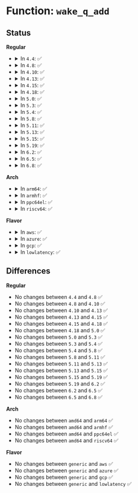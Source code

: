 # Function: <code>wake_q_add</code>

## Status
<b>Regular</b>
<ul>
<li>
<details>
<summary>In <code>4.4</code>: ✅</summary>

```c
void wake_q_add(struct wake_q_head *head, struct task_struct *task);
```

**Collision:** Unique Global

**Inline:** No

**Transformation:** False

**Instances:**

```
In kernel/sched/core.c (ffffffff810aa290)
Location: kernel/sched/core.c:521
Inline: False
Direct callers:
  - kernel/futex.c:mark_wake_futex
  - ipc/mqueue.c:SyS_mq_timedsend
  - ipc/mqueue.c:SyS_mq_timedreceive
```
**Symbols:**

```
ffffffff810aa290-ffffffff810aa2c8: wake_q_add (STB_GLOBAL)
```
</details>
</li>
<li>
<details>
<summary>In <code>4.8</code>: ✅</summary>

```c
void wake_q_add(struct wake_q_head *head, struct task_struct *task);
```

**Collision:** Unique Global

**Inline:** No

**Transformation:** False

**Instances:**

```
In kernel/sched/core.c (ffffffff810acef0)
Location: kernel/sched/core.c:428
Inline: False
Direct callers:
  - kernel/locking/mutex.c:__mutex_unlock_slowpath
  - kernel/locking/rtmutex.c:rt_mutex_slowunlock
  - kernel/locking/rwsem-xadd.c:__rwsem_mark_wake
  - kernel/locking/rwsem-xadd.c:__rwsem_mark_wake
  - kernel/futex.c:mark_wake_futex
  - ipc/mqueue.c:SyS_mq_timedreceive
  - ipc/mqueue.c:SyS_mq_timedsend
```
**Symbols:**

```
ffffffff810acef0-ffffffff810acf28: wake_q_add (STB_GLOBAL)
```
</details>
</li>
<li>
<details>
<summary>In <code>4.10</code>: ✅</summary>

```c
void wake_q_add(struct wake_q_head *head, struct task_struct *task);
```

**Collision:** Unique Global

**Inline:** No

**Transformation:** False

**Instances:**

```
In kernel/sched/core.c (ffffffff810b2f80)
Location: kernel/sched/core.c:428
Inline: False
Direct callers:
  - kernel/locking/rtmutex.c:rt_mutex_slowunlock
  - kernel/futex.c:mark_wake_futex
  - ipc/msg.c:do_msgsnd
  - ipc/msg.c:do_msgsnd
  - ipc/msg.c:freeque
  - ipc/msg.c:ss_wakeup
  - ipc/sem.c:freeary
  - ipc/sem.c:freeary
  - ipc/sem.c:freeary
  - ipc/sem.c:freeary
  - ipc/sem.c:update_queue
  - ipc/sem.c:update_queue
  - ipc/sem.c:wake_const_ops
  - ipc/mqueue.c:SyS_mq_timedreceive
  - ipc/mqueue.c:SyS_mq_timedsend
```
**Symbols:**

```
ffffffff810b2f80-ffffffff810b2fb8: wake_q_add (STB_GLOBAL)
```
</details>
</li>
<li>
<details>
<summary>In <code>4.13</code>: ✅</summary>

```c
void wake_q_add(struct wake_q_head *head, struct task_struct *task);
```

**Collision:** Unique Global

**Inline:** No

**Transformation:** False

**Instances:**

```
In kernel/sched/core.c (ffffffff810aeea0)
Location: kernel/sched/core.c:426
Inline: False
Direct callers:
  - kernel/locking/rtmutex.c:mark_wakeup_next_waiter
  - kernel/futex.c:mark_wake_futex
  - ipc/msg.c:do_msgsnd
  - ipc/msg.c:do_msgsnd
  - ipc/msg.c:freeque
  - ipc/msg.c:ss_wakeup
  - ipc/sem.c:freeary
  - ipc/sem.c:freeary
  - ipc/sem.c:freeary
  - ipc/sem.c:freeary
  - ipc/sem.c:update_queue
  - ipc/sem.c:update_queue
  - ipc/sem.c:update_queue
  - ipc/sem.c:wake_const_ops
  - ipc/mqueue.c:do_mq_timedreceive
  - ipc/mqueue.c:do_mq_timedsend
```
**Symbols:**

```
ffffffff810aeea0-ffffffff810aeed8: wake_q_add (STB_GLOBAL)
```
</details>
</li>
<li>
<details>
<summary>In <code>4.15</code>: ✅</summary>

```c
void wake_q_add(struct wake_q_head *head, struct task_struct *task);
```

**Collision:** Unique Global

**Inline:** No

**Transformation:** False

**Instances:**

```
In kernel/sched/core.c (ffffffff810b60f0)
Location: kernel/sched/core.c:428
Inline: False
Direct callers:
  - kernel/locking/rtmutex.c:mark_wakeup_next_waiter
  - kernel/futex.c:mark_wake_futex
  - ipc/msg.c:do_msgsnd
  - ipc/msg.c:do_msgsnd
  - ipc/msg.c:msgctl_down
  - ipc/msg.c:freeque
  - ipc/msg.c:ss_wakeup
  - ipc/sem.c:freeary
  - ipc/sem.c:freeary
  - ipc/sem.c:freeary
  - ipc/sem.c:freeary
  - ipc/sem.c:update_queue
  - ipc/sem.c:update_queue
  - ipc/sem.c:update_queue
  - ipc/sem.c:wake_const_ops
  - ipc/mqueue.c:do_mq_timedreceive
  - ipc/mqueue.c:do_mq_timedsend
```
**Symbols:**

```
ffffffff810b60f0-ffffffff810b6128: wake_q_add (STB_GLOBAL)
```
</details>
</li>
<li>
<details>
<summary>In <code>4.18</code>: ✅</summary>

```c
void wake_q_add(struct wake_q_head *head, struct task_struct *task);
```

**Collision:** Unique Global

**Inline:** No

**Transformation:** False

**Instances:**

```
In kernel/sched/core.c (ffffffff810bdf50)
Location: kernel/sched/core.c:406
Inline: False
Direct callers:
  - kernel/locking/rtmutex.c:mark_wakeup_next_waiter
  - kernel/futex.c:mark_wake_futex
  - kernel/stop_machine.c:stop_two_cpus
  - kernel/stop_machine.c:stop_two_cpus
  - kernel/stop_machine.c:cpu_stop_queue_work
  - ipc/msg.c:do_msgsnd
  - ipc/msg.c:do_msgsnd
  - ipc/msg.c:msgctl_down
  - ipc/msg.c:freeque
  - ipc/msg.c:ss_wakeup
  - ipc/sem.c:freeary
  - ipc/sem.c:freeary
  - ipc/sem.c:freeary
  - ipc/sem.c:freeary
  - ipc/sem.c:update_queue
  - ipc/sem.c:update_queue
  - ipc/sem.c:update_queue
  - ipc/sem.c:wake_const_ops
  - ipc/mqueue.c:do_mq_timedreceive
  - ipc/mqueue.c:do_mq_timedsend
```
**Symbols:**

```
ffffffff810bdf50-ffffffff810bdf86: wake_q_add (STB_GLOBAL)
```
</details>
</li>
<li>
<details>
<summary>In <code>5.0</code>: ✅</summary>

```c
void wake_q_add(struct wake_q_head *head, struct task_struct *task);
```

**Collision:** Unique Global

**Inline:** No

**Transformation:** False

**Instances:**

```
In kernel/sched/core.c (ffffffff810c7200)
Location: kernel/sched/core.c:411
Inline: False
Direct callers:
  - kernel/locking/rtmutex.c:mark_wakeup_next_waiter
  - kernel/locking/rwsem-xadd.c:__rwsem_mark_wake
  - kernel/locking/rwsem-xadd.c:__rwsem_mark_wake
  - kernel/futex.c:mark_wake_futex
  - kernel/stop_machine.c:stop_two_cpus
  - kernel/stop_machine.c:stop_two_cpus
  - kernel/stop_machine.c:cpu_stop_queue_work
  - ipc/msg.c:do_msgsnd
  - ipc/msg.c:do_msgsnd
  - ipc/msg.c:msgctl_down
  - ipc/msg.c:freeque
  - ipc/msg.c:ss_wakeup
  - ipc/sem.c:freeary
  - ipc/sem.c:freeary
  - ipc/sem.c:freeary
  - ipc/sem.c:freeary
  - ipc/sem.c:update_queue
  - ipc/sem.c:update_queue
  - ipc/sem.c:update_queue
  - ipc/sem.c:wake_const_ops
  - ipc/mqueue.c:do_mq_timedreceive
  - ipc/mqueue.c:do_mq_timedsend
```
**Symbols:**

```
ffffffff810c7200-ffffffff810c7238: wake_q_add (STB_GLOBAL)
```
</details>
</li>
<li>
<details>
<summary>In <code>5.3</code>: ✅</summary>

```c
void wake_q_add(struct wake_q_head *head, struct task_struct *task);
```

**Collision:** Unique Global

**Inline:** No

**Transformation:** False

**Instances:**

```
In kernel/sched/core.c (ffffffff810cd710)
Location: kernel/sched/core.c:449
Inline: False
Direct callers:
  - kernel/locking/rwsem.c:rwsem_mark_wake
  - kernel/locking/rtmutex.c:mark_wakeup_next_waiter
  - kernel/stop_machine.c:stop_two_cpus
  - kernel/stop_machine.c:stop_two_cpus
  - kernel/stop_machine.c:cpu_stop_queue_work
  - ipc/msg.c:do_msgsnd
  - ipc/msg.c:do_msgsnd
  - ipc/msg.c:msgctl_down
  - ipc/msg.c:freeque
  - ipc/msg.c:ss_wakeup
  - ipc/sem.c:freeary
  - ipc/sem.c:freeary
  - ipc/sem.c:freeary
  - ipc/sem.c:freeary
  - ipc/sem.c:update_queue
  - ipc/sem.c:update_queue
  - ipc/sem.c:update_queue
  - ipc/sem.c:wake_const_ops
  - ipc/mqueue.c:do_mq_timedreceive
  - ipc/mqueue.c:do_mq_timedsend
```
**Symbols:**

```
ffffffff810cd710-ffffffff810cd74c: wake_q_add (STB_GLOBAL)
```
</details>
</li>
<li>
<details>
<summary>In <code>5.4</code>: ✅</summary>

```c
void wake_q_add(struct wake_q_head *head, struct task_struct *task);
```

**Collision:** Unique Global

**Inline:** No

**Transformation:** False

**Instances:**

```
In kernel/sched/core.c (ffffffff810d7240)
Location: kernel/sched/core.c:449
Inline: False
Direct callers:
  - kernel/locking/rwsem.c:rwsem_mark_wake
  - kernel/locking/rtmutex.c:mark_wakeup_next_waiter
  - kernel/stop_machine.c:stop_two_cpus
  - kernel/stop_machine.c:stop_two_cpus
  - kernel/stop_machine.c:cpu_stop_queue_work
  - ipc/msg.c:do_msgsnd
  - ipc/msg.c:do_msgsnd
  - ipc/msg.c:msgctl_down
  - ipc/msg.c:freeque
  - ipc/msg.c:ss_wakeup
  - ipc/sem.c:freeary
  - ipc/sem.c:freeary
  - ipc/sem.c:freeary
  - ipc/sem.c:freeary
  - ipc/sem.c:update_queue
  - ipc/sem.c:update_queue
  - ipc/sem.c:update_queue
  - ipc/sem.c:wake_const_ops
  - ipc/mqueue.c:do_mq_timedreceive
  - ipc/mqueue.c:do_mq_timedsend
```
**Symbols:**

```
ffffffff810d7240-ffffffff810d727c: wake_q_add (STB_GLOBAL)
```
</details>
</li>
<li>
<details>
<summary>In <code>5.8</code>: ✅</summary>

```c
void wake_q_add(struct wake_q_head *head, struct task_struct *task);
```

**Collision:** Unique Global

**Inline:** No

**Transformation:** False

**Instances:**

```
In kernel/sched/core.c (ffffffff810e1c60)
Location: kernel/sched/core.c:452
Inline: False
Direct callers:
  - kernel/locking/rwsem.c:rwsem_mark_wake
  - kernel/locking/rtmutex.c:mark_wakeup_next_waiter
  - kernel/stop_machine.c:cpu_stop_queue_two_works
  - kernel/stop_machine.c:cpu_stop_queue_two_works
  - kernel/stop_machine.c:cpu_stop_queue_work
  - ipc/msg.c:do_msgsnd
  - ipc/msg.c:do_msgsnd
  - ipc/msg.c:ss_wakeup
```
**Symbols:**

```
ffffffff810e1c60-ffffffff810e1cc4: wake_q_add (STB_GLOBAL)
```
</details>
</li>
<li>
<details>
<summary>In <code>5.11</code>: ✅</summary>

```c
void wake_q_add(struct wake_q_head *head, struct task_struct *task);
```

**Collision:** Unique Global

**Inline:** No

**Transformation:** False

**Instances:**

```
In kernel/sched/core.c (ffffffff810df040)
Location: kernel/sched/core.c:541
Inline: False
Direct callers:
  - kernel/locking/rwsem.c:rwsem_mark_wake
  - kernel/locking/rtmutex.c:mark_wakeup_next_waiter
  - kernel/stop_machine.c:cpu_stop_queue_two_works
  - kernel/stop_machine.c:cpu_stop_queue_two_works
  - kernel/stop_machine.c:cpu_stop_queue_work
  - ipc/msg.c:do_msgsnd
  - ipc/msg.c:do_msgsnd
  - ipc/msg.c:ss_wakeup
```
**Symbols:**

```
ffffffff810df040-ffffffff810df0a4: wake_q_add (STB_GLOBAL)
```
</details>
</li>
<li>
<details>
<summary>In <code>5.13</code>: ✅</summary>

```c
void wake_q_add(struct wake_q_head *head, struct task_struct *task);
```

**Collision:** Unique Global

**Inline:** No

**Transformation:** False

**Instances:**

```
In kernel/sched/core.c (ffffffff810e0ce0)
Location: kernel/sched/core.c:551
Inline: False
Direct callers:
  - kernel/locking/rwsem.c:rwsem_mark_wake
  - kernel/locking/rtmutex.c:mark_wakeup_next_waiter
  - kernel/stop_machine.c:stop_two_cpus
  - kernel/stop_machine.c:stop_two_cpus
  - kernel/stop_machine.c:cpu_stop_queue_work
  - ipc/msg.c:do_msgsnd
  - ipc/msg.c:do_msgsnd
  - ipc/msg.c:ss_wakeup
```
**Symbols:**

```
ffffffff810e0ce0-ffffffff810e0d44: wake_q_add (STB_GLOBAL)
```
</details>
</li>
<li>
<details>
<summary>In <code>5.15</code>: ✅</summary>

```c
void wake_q_add(struct wake_q_head *head, struct task_struct *task);
```

**Collision:** Unique Global

**Inline:** No

**Transformation:** False

**Instances:**

```
In kernel/sched/core.c (ffffffff810f5c20)
Location: kernel/sched/core.c:904
Inline: False
Direct callers:
  - kernel/locking/rwsem.c:rwsem_mark_wake
  - kernel/locking/rtmutex_api.c:mark_wakeup_next_waiter
  - kernel/stop_machine.c:cpu_stop_queue_two_works
  - kernel/stop_machine.c:cpu_stop_queue_two_works
  - kernel/stop_machine.c:cpu_stop_queue_work
  - ipc/msg.c:do_msgsnd
  - ipc/msg.c:do_msgsnd
  - ipc/msg.c:ss_wakeup
```
**Symbols:**

```
ffffffff810f5c20-ffffffff810f5c84: wake_q_add (STB_GLOBAL)
```
</details>
</li>
<li>
<details>
<summary>In <code>5.19</code>: ✅</summary>

```c
void wake_q_add(struct wake_q_head *head, struct task_struct *task);
```

**Collision:** Unique Global

**Inline:** No

**Transformation:** False

**Instances:**

```
In kernel/sched/core.c (ffffffff81110d10)
Location: kernel/sched/core.c:974
Inline: False
Direct callers:
  - kernel/locking/rwsem.c:rwsem_mark_wake
  - kernel/locking/rtmutex_api.c:mark_wakeup_next_waiter
  - kernel/stop_machine.c:cpu_stop_queue_two_works
  - kernel/stop_machine.c:cpu_stop_queue_two_works
  - kernel/stop_machine.c:cpu_stop_queue_work
  - ipc/msg.c:do_msgsnd
  - ipc/msg.c:do_msgsnd
  - ipc/msg.c:ss_wakeup
```
**Symbols:**

```
ffffffff81110d10-ffffffff81110dac: wake_q_add (STB_GLOBAL)
```
</details>
</li>
<li>
<details>
<summary>In <code>6.2</code>: ✅</summary>

```c
void wake_q_add(struct wake_q_head *head, struct task_struct *task);
```

**Collision:** Unique Global

**Inline:** No

**Transformation:** False

**Instances:**

```
In kernel/sched/core.c (ffffffff81137ca0)
Location: kernel/sched/core.c:962
Inline: False
Direct callers:
  - kernel/locking/rwsem.c:rwsem_mark_wake
  - kernel/locking/rtmutex_api.c:mark_wakeup_next_waiter
  - kernel/stop_machine.c:cpu_stop_queue_two_works
  - kernel/stop_machine.c:cpu_stop_queue_two_works
  - kernel/stop_machine.c:cpu_stop_queue_work
  - ipc/msg.c:do_msgsnd
  - ipc/msg.c:do_msgsnd
  - ipc/msg.c:ss_wakeup
```
**Symbols:**

```
ffffffff81137ca0-ffffffff81137d3c: wake_q_add (STB_GLOBAL)
```
</details>
</li>
<li>
<details>
<summary>In <code>6.5</code>: ✅</summary>

```c
void wake_q_add(struct wake_q_head *head, struct task_struct *task);
```

**Collision:** Unique Global

**Inline:** No

**Transformation:** False

**Instances:**

```
In kernel/sched/core.c (ffffffff81146dc0)
Location: kernel/sched/core.c:984
Inline: False
Direct callers:
  - kernel/locking/rwsem.c:rwsem_mark_wake
  - kernel/locking/rtmutex_api.c:mark_wakeup_next_waiter
  - kernel/stop_machine.c:cpu_stop_queue_two_works
  - kernel/stop_machine.c:cpu_stop_queue_two_works
  - kernel/stop_machine.c:cpu_stop_queue_work
  - ipc/msg.c:do_msgsnd
  - ipc/msg.c:do_msgsnd
  - ipc/msg.c:ss_wakeup
```
**Symbols:**

```
ffffffff81146dc0-ffffffff81146e5c: wake_q_add (STB_GLOBAL)
```
</details>
</li>
<li>
<details>
<summary>In <code>6.8</code>: ✅</summary>

```c
void wake_q_add(struct wake_q_head *head, struct task_struct *task);
```

**Collision:** Unique Global

**Inline:** No

**Transformation:** False

**Instances:**

```
In kernel/sched/core.c (ffffffff811525f0)
Location: kernel/sched/core.c:984
Inline: False
Direct callers:
  - kernel/locking/rwsem.c:rwsem_mark_wake
  - kernel/locking/rtmutex_api.c:mark_wakeup_next_waiter
  - kernel/stop_machine.c:cpu_stop_queue_two_works
  - kernel/stop_machine.c:cpu_stop_queue_two_works
  - kernel/stop_machine.c:cpu_stop_queue_work
  - ipc/msg.c:do_msgsnd
  - ipc/msg.c:do_msgsnd
  - ipc/msg.c:ss_wakeup
```
**Symbols:**

```
ffffffff811525f0-ffffffff8115268c: wake_q_add (STB_GLOBAL)
```
</details>
</li>
</ul>
<b>Arch</b>
<ul>
<li>
<details>
<summary>In <code>arm64</code>: ✅</summary>

```c
void wake_q_add(struct wake_q_head *head, struct task_struct *task);
```

**Collision:** Unique Global

**Inline:** No

**Transformation:** False

**Instances:**

```
In kernel/sched/core.c (ffff800010137d30)
Location: kernel/sched/core.c:449
Inline: False
Direct callers:
  - kernel/locking/rwsem.c:rwsem_mark_wake
  - kernel/locking/rtmutex.c:mark_wakeup_next_waiter
  - kernel/stop_machine.c:stop_two_cpus
  - kernel/stop_machine.c:stop_two_cpus
  - kernel/stop_machine.c:cpu_stop_queue_work
  - ipc/msg.c:do_msgsnd
  - ipc/msg.c:do_msgsnd
  - ipc/msg.c:msgctl_down
  - ipc/msg.c:freeque
  - ipc/msg.c:freeque
  - ipc/sem.c:freeary
  - ipc/sem.c:freeary
  - ipc/sem.c:freeary
  - ipc/sem.c:freeary
  - ipc/sem.c:update_queue
  - ipc/sem.c:update_queue
  - ipc/sem.c:update_queue
  - ipc/sem.c:wake_const_ops
  - ipc/mqueue.c:do_mq_timedreceive
  - ipc/mqueue.c:do_mq_timedsend
```
**Symbols:**

```
ffff800010137d30-ffff800010137dac: wake_q_add (STB_GLOBAL)
```
</details>
</li>
<li>
<details>
<summary>In <code>armhf</code>: ✅</summary>

```c
void wake_q_add(struct wake_q_head *head, struct task_struct *task);
```

**Collision:** Unique Global

**Inline:** No

**Transformation:** False

**Instances:**

```
In kernel/sched/core.c (c038679c)
Location: kernel/sched/core.c:449
Inline: False
Direct callers:
  - kernel/locking/rwsem.c:rwsem_mark_wake
  - kernel/locking/rtmutex.c:mark_wakeup_next_waiter
  - kernel/stop_machine.c:stop_two_cpus
  - kernel/stop_machine.c:stop_two_cpus
  - kernel/stop_machine.c:cpu_stop_queue_work
  - ipc/msg.c:do_msgsnd
  - ipc/msg.c:do_msgsnd
  - ipc/msg.c:msgctl_down
  - ipc/msg.c:freeque
  - ipc/msg.c:freeque
  - ipc/sem.c:freeary
  - ipc/sem.c:freeary
  - ipc/sem.c:freeary
  - ipc/sem.c:freeary
  - ipc/sem.c:update_queue
  - ipc/sem.c:update_queue
  - ipc/sem.c:update_queue
  - ipc/sem.c:wake_const_ops
  - ipc/mqueue.c:do_mq_timedreceive
  - ipc/mqueue.c:do_mq_timedsend
```
**Symbols:**

```
c038679c-c0386800: wake_q_add (STB_GLOBAL)
```
</details>
</li>
<li>
<details>
<summary>In <code>ppc64el</code>: ✅</summary>

```c
void wake_q_add(struct wake_q_head *head, struct task_struct *task);
```

**Collision:** Unique Global

**Inline:** No

**Transformation:** False

**Instances:**

```
In kernel/sched/core.c (c000000000183230)
Location: kernel/sched/core.c:449
Inline: False
Direct callers:
  - kernel/locking/rwsem.c:rwsem_mark_wake
  - kernel/locking/rtmutex.c:mark_wakeup_next_waiter
  - kernel/stop_machine.c:stop_two_cpus
  - kernel/stop_machine.c:stop_two_cpus
  - kernel/stop_machine.c:cpu_stop_queue_work
  - ipc/msg.c:do_msgsnd
  - ipc/msg.c:do_msgsnd
  - ipc/msg.c:msgctl_down
  - ipc/msg.c:freeque
  - ipc/msg.c:freeque
  - ipc/sem.c:freeary
  - ipc/sem.c:freeary
  - ipc/sem.c:freeary
  - ipc/sem.c:freeary
  - ipc/sem.c:update_queue
  - ipc/sem.c:update_queue
  - ipc/sem.c:update_queue
  - ipc/sem.c:wake_const_ops
  - ipc/mqueue.c:do_mq_timedreceive
  - ipc/mqueue.c:do_mq_timedsend
```
**Symbols:**

```
c000000000183230-c000000000183288: wake_q_add (STB_GLOBAL)
```
</details>
</li>
<li>
<details>
<summary>In <code>riscv64</code>: ✅</summary>

```c
void wake_q_add(struct wake_q_head *head, struct task_struct *task);
```

**Collision:** Unique Global

**Inline:** No

**Transformation:** False

**Instances:**

```
In kernel/sched/core.c (ffffffe0000e7f6a)
Location: kernel/sched/core.c:449
Inline: False
Direct callers:
  - kernel/locking/rwsem.c:rwsem_mark_wake
  - kernel/locking/rtmutex.c:mark_wakeup_next_waiter
  - kernel/stop_machine.c:stop_two_cpus
  - kernel/stop_machine.c:stop_two_cpus
  - kernel/stop_machine.c:cpu_stop_queue_work
  - ipc/msg.c:do_msgsnd
  - ipc/msg.c:do_msgsnd
  - ipc/msg.c:msgctl_down
  - ipc/msg.c:freeque
  - ipc/msg.c:freeque
  - ipc/sem.c:freeary
  - ipc/sem.c:freeary
  - ipc/sem.c:freeary
  - ipc/sem.c:freeary
  - ipc/sem.c:update_queue
  - ipc/sem.c:update_queue
  - ipc/sem.c:update_queue
  - ipc/sem.c:wake_const_ops
  - ipc/mqueue.c:__se_sys_mq_timedreceive
  - ipc/mqueue.c:__se_sys_mq_timedsend
```
**Symbols:**

```
ffffffe0000e7f6a-ffffffe0000e7fbc: wake_q_add (STB_GLOBAL)
```
</details>
</li>
</ul>
<b>Flavor</b>
<ul>
<li>
<details>
<summary>In <code>aws</code>: ✅</summary>

```c
void wake_q_add(struct wake_q_head *head, struct task_struct *task);
```

**Collision:** Unique Global

**Inline:** No

**Transformation:** False

**Instances:**

```
In kernel/sched/core.c (ffffffff810d1710)
Location: kernel/sched/core.c:449
Inline: False
Direct callers:
  - kernel/locking/rwsem.c:rwsem_mark_wake
  - kernel/locking/rtmutex.c:mark_wakeup_next_waiter
  - kernel/stop_machine.c:stop_two_cpus
  - kernel/stop_machine.c:stop_two_cpus
  - kernel/stop_machine.c:cpu_stop_queue_work
  - ipc/msg.c:do_msgsnd
  - ipc/msg.c:do_msgsnd
  - ipc/msg.c:msgctl_down
  - ipc/msg.c:freeque
  - ipc/msg.c:ss_wakeup
  - ipc/sem.c:freeary
  - ipc/sem.c:freeary
  - ipc/sem.c:freeary
  - ipc/sem.c:freeary
  - ipc/sem.c:update_queue
  - ipc/sem.c:update_queue
  - ipc/sem.c:update_queue
  - ipc/sem.c:wake_const_ops
  - ipc/mqueue.c:do_mq_timedreceive
  - ipc/mqueue.c:do_mq_timedsend
```
**Symbols:**

```
ffffffff810d1710-ffffffff810d174c: wake_q_add (STB_GLOBAL)
```
</details>
</li>
<li>
<details>
<summary>In <code>azure</code>: ✅</summary>

```c
void wake_q_add(struct wake_q_head *head, struct task_struct *task);
```

**Collision:** Unique Global

**Inline:** No

**Transformation:** False

**Instances:**

```
In kernel/sched/core.c (ffffffff810bfcd0)
Location: kernel/sched/core.c:449
Inline: False
Direct callers:
  - kernel/locking/rwsem.c:rwsem_mark_wake
  - kernel/locking/rtmutex.c:mark_wakeup_next_waiter
  - kernel/stop_machine.c:stop_two_cpus
  - kernel/stop_machine.c:stop_two_cpus
  - kernel/stop_machine.c:cpu_stop_queue_work
  - ipc/msg.c:do_msgsnd
  - ipc/msg.c:do_msgsnd
  - ipc/msg.c:msgctl_down
  - ipc/msg.c:freeque
  - ipc/msg.c:ss_wakeup
  - ipc/sem.c:freeary
  - ipc/sem.c:freeary
  - ipc/sem.c:freeary
  - ipc/sem.c:freeary
  - ipc/sem.c:update_queue
  - ipc/sem.c:update_queue
  - ipc/sem.c:update_queue
  - ipc/sem.c:wake_const_ops
  - ipc/mqueue.c:do_mq_timedreceive
  - ipc/mqueue.c:do_mq_timedsend
```
**Symbols:**

```
ffffffff810bfcd0-ffffffff810bfd0c: wake_q_add (STB_GLOBAL)
```
</details>
</li>
<li>
<details>
<summary>In <code>gcp</code>: ✅</summary>

```c
void wake_q_add(struct wake_q_head *head, struct task_struct *task);
```

**Collision:** Unique Global

**Inline:** No

**Transformation:** False

**Instances:**

```
In kernel/sched/core.c (ffffffff810cf8d0)
Location: kernel/sched/core.c:449
Inline: False
Direct callers:
  - kernel/locking/rwsem.c:rwsem_mark_wake
  - kernel/locking/rtmutex.c:mark_wakeup_next_waiter
  - kernel/stop_machine.c:stop_two_cpus
  - kernel/stop_machine.c:stop_two_cpus
  - kernel/stop_machine.c:cpu_stop_queue_work
  - ipc/msg.c:do_msgsnd
  - ipc/msg.c:do_msgsnd
  - ipc/msg.c:msgctl_down
  - ipc/msg.c:freeque
  - ipc/msg.c:ss_wakeup
  - ipc/sem.c:freeary
  - ipc/sem.c:freeary
  - ipc/sem.c:freeary
  - ipc/sem.c:freeary
  - ipc/sem.c:update_queue
  - ipc/sem.c:update_queue
  - ipc/sem.c:update_queue
  - ipc/sem.c:wake_const_ops
  - ipc/mqueue.c:do_mq_timedreceive
  - ipc/mqueue.c:do_mq_timedsend
```
**Symbols:**

```
ffffffff810cf8d0-ffffffff810cf90c: wake_q_add (STB_GLOBAL)
```
</details>
</li>
<li>
<details>
<summary>In <code>lowlatency</code>: ✅</summary>

```c
void wake_q_add(struct wake_q_head *head, struct task_struct *task);
```

**Collision:** Unique Global

**Inline:** No

**Transformation:** False

**Instances:**

```
In kernel/sched/core.c (ffffffff810d8df0)
Location: kernel/sched/core.c:449
Inline: False
Direct callers:
  - kernel/locking/rwsem.c:rwsem_mark_wake
  - kernel/locking/rtmutex.c:mark_wakeup_next_waiter
  - kernel/stop_machine.c:stop_two_cpus
  - kernel/stop_machine.c:stop_two_cpus
  - kernel/stop_machine.c:cpu_stop_queue_work
  - ipc/msg.c:do_msgsnd
  - ipc/msg.c:do_msgsnd
  - ipc/msg.c:msgctl_down
  - ipc/msg.c:freeque
  - ipc/msg.c:ss_wakeup
  - ipc/sem.c:freeary
  - ipc/sem.c:freeary
  - ipc/sem.c:freeary
  - ipc/sem.c:freeary
  - ipc/sem.c:update_queue
  - ipc/sem.c:update_queue
  - ipc/sem.c:update_queue
  - ipc/sem.c:wake_const_ops
  - ipc/mqueue.c:do_mq_timedreceive
  - ipc/mqueue.c:do_mq_timedsend
```
**Symbols:**

```
ffffffff810d8df0-ffffffff810d8e2c: wake_q_add (STB_GLOBAL)
```
</details>
</li>
</ul>

## Differences
<b>Regular</b>
<ul>
<li>
No changes between <code>4.4</code> and <code>4.8</code> ✅
</li>
<li>
No changes between <code>4.8</code> and <code>4.10</code> ✅
</li>
<li>
No changes between <code>4.10</code> and <code>4.13</code> ✅
</li>
<li>
No changes between <code>4.13</code> and <code>4.15</code> ✅
</li>
<li>
No changes between <code>4.15</code> and <code>4.18</code> ✅
</li>
<li>
No changes between <code>4.18</code> and <code>5.0</code> ✅
</li>
<li>
No changes between <code>5.0</code> and <code>5.3</code> ✅
</li>
<li>
No changes between <code>5.3</code> and <code>5.4</code> ✅
</li>
<li>
No changes between <code>5.4</code> and <code>5.8</code> ✅
</li>
<li>
No changes between <code>5.8</code> and <code>5.11</code> ✅
</li>
<li>
No changes between <code>5.11</code> and <code>5.13</code> ✅
</li>
<li>
No changes between <code>5.13</code> and <code>5.15</code> ✅
</li>
<li>
No changes between <code>5.15</code> and <code>5.19</code> ✅
</li>
<li>
No changes between <code>5.19</code> and <code>6.2</code> ✅
</li>
<li>
No changes between <code>6.2</code> and <code>6.5</code> ✅
</li>
<li>
No changes between <code>6.5</code> and <code>6.8</code> ✅
</li>
</ul>
<b>Arch</b>
<ul>
<li>
No changes between <code>amd64</code> and <code>arm64</code> ✅
</li>
<li>
No changes between <code>amd64</code> and <code>armhf</code> ✅
</li>
<li>
No changes between <code>amd64</code> and <code>ppc64el</code> ✅
</li>
<li>
No changes between <code>amd64</code> and <code>riscv64</code> ✅
</li>
</ul>
<b>Flavor</b>
<ul>
<li>
No changes between <code>generic</code> and <code>aws</code> ✅
</li>
<li>
No changes between <code>generic</code> and <code>azure</code> ✅
</li>
<li>
No changes between <code>generic</code> and <code>gcp</code> ✅
</li>
<li>
No changes between <code>generic</code> and <code>lowlatency</code> ✅
</li>
</ul>
